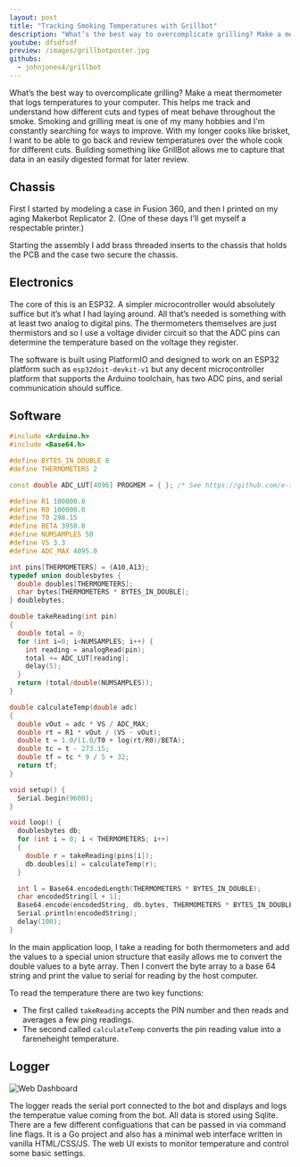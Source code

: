 ```yaml
---
layout: post
title: "Tracking Smoking Temperatures with Grillbot"
description: "What’s the best way to overcomplicate grilling? Make a meat thermometer that logs temperatures to your computer."
youtube: dfsdfsdf
preview: /images/grillbotposter.jpg
githubs:
  - johnjones4/grillbot
---
```


What’s the best way to overcomplicate grilling? Make a meat thermometer that logs temperatures to your computer. This helps me track and understand how different cuts and types of meat behave throughout the smoke. Smoking and grilling meat is one of my many hobbies and I'm constantly searching for ways to improve. With my longer cooks like brisket, I want to be able to go back and review temperatures over the whole cook for different cuts. Building something like GrillBot allows me to capture that data in an easily digested format for later review.

## Chassis

First I started by modeling a case in Fusion 360, and then I printed on my aging Makerbot Replicator 2. (One of these days I'll get myself a respectable printer.)

Starting the assembly I add brass threaded inserts to the chassis that holds the PCB and the case two secure the chassis.

## Electronics

The core of this is an ESP32. A simpler microcontroller would absolutely suffice but it’s what I had laying around. All that’s needed is something with at least two analog to digital pins. The thermometers themselves are just thermistors and so I use a voltage divider circuit so that the ADC pins can determine the temperature based on the voltage they register.

The software is built using PlatformIO and designed to work on an ESP32 platform such as `esp32doit-devkit-v1` but any decent microcontroller platform that supports the Arduino toolchain, has two ADC pins, and serial communication should suffice.

## Software

```c++
#include <Arduino.h>
#include <Base64.h>

#define BYTES_IN_DOUBLE 8
#define THERMOMETERS 2

const double ADC_LUT[4096] PROGMEM = { }; /* See https://github.com/e-tinkers/esp32-adc-calibrate */

#define R1 100000.0
#define R0 100000.0    
#define T0 298.15  
#define BETA 3950.0
#define NUMSAMPLES 50
#define VS 3.3
#define ADC_MAX 4095.0

int pins[THERMOMETERS] = {A10,A13};
typedef union doublesbytes {
  double doubles[THERMOMETERS];
  char bytes[THERMOMETERS * BYTES_IN_DOUBLE];
} doublebytes;

double takeReading(int pin)
{
  double total = 0;
  for (int i=0; i<NUMSAMPLES; i++) {
    int reading = analogRead(pin);
    total += ADC_LUT[reading];
    delay(5);
  }
  return (total/double(NUMSAMPLES));
}

double calculateTemp(double adc)
{
  double vOut = adc * VS / ADC_MAX;
  double rt = R1 * vOut / (VS - vOut);
  double t = 1.0/(1.0/T0 + log(rt/R0)/BETA);
  double tc = t - 273.15;
  double tf = tc * 9 / 5 + 32;
  return tf;
}

void setup() {
  Serial.begin(9600);
}

void loop() {
  doublesbytes db;
  for (int i = 0; i < THERMOMETERS; i++)
  {
    double r = takeReading(pins[i]);
    db.doubles[i] = calculateTemp(r);
  }

  int l = Base64.encodedLength(THERMOMETERS * BYTES_IN_DOUBLE);
  char encodedString[l + 1];
  Base64.encode(encodedString, db.bytes, THERMOMETERS * BYTES_IN_DOUBLE);
  Serial.println(encodedString);
  delay(100);
}
```

In the main application loop, I take a reading for both thermometers and add the values to a special union structure that easily allows me to convert the double values to a byte array. Then I convert the byte array to a base 64 string and print the value to serial for reading by the host computer.

To read the temperature there are two key functions:

* The first called `takeReading` accepts the PIN number and then reads and averages a few ping readings.
* The second called `calculateTemp` converts the pin reading value into a fareneheight temperature.

## Logger

![Web Dashboard](/images/grillbotdashboard.png)

The logger reads the serial port connected to the bot and displays and logs the temperatue value coming from the bot. All data is stored using Sqlite. There are a few different configuations that can be passed in via command line flags. It is a Go project and also has a minimal web interface written in vanilla HTML/CSS/JS. The web UI exists to monitor temperature and control some basic settings.
